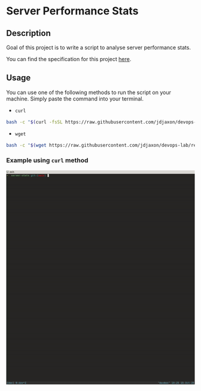 # Server Performance Stats

## Description
Goal of this project is to write a script to analyse server performance stats.

You can find the specification for this project [here](https://roadmap.sh/projects/server-stats).


## Usage
You can use one of the following methods to run the script on your machine. Simply paste the command into your terminal.

- `curl`
```bash
bash -c "$(curl -fsSL https://raw.githubusercontent.com/jdjaxon/devops-lab/refs/heads/main/projects/server-stats/server-stats.sh)"
```

- `wget`
```bash
bash -c "$(wget https://raw.githubusercontent.com/jdjaxon/devops-lab/refs/heads/main/projects/server-stats/server-stats.sh -O -)"
```

### Example using `curl` method
![Demo of the script](./assets/demo.gif)
